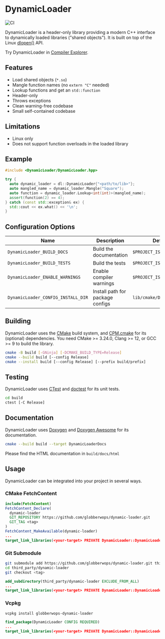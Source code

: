 # DynamicLoader

![CI](https://github.com/globberwops/dynamic-loader/actions/workflows/ci.yml/badge.svg)

DynamicLoader is a header-only library providing a modern C++ interface to dynamically loaded libraries ("shared objects").
It is built on top of the Linux [dlopen()](https://man7.org/linux/man-pages/man3/dlopen.3.html) API.

Try DynamicLoader in [Compiler Explorer](https://godbolt.org/z/KvGxYhErh).

## Features

* Load shared objects (`*.so`)
* Mangle function names (no `extern "C"` needed)
* Lookup functions and get an `std::function`
* Header-only
* Throws exceptions
* Clean warning-free codebase
* Small self-contained codebase

## Limitations

* Linux only
* Does not support function overloads in the loaded library

## Example

```C++
#include <DynamicLoader/DynamicLoader.hpp>

try {
  auto dynamic_loader = dl::DynamicLoader{"<path/to/lib>"};
  auto mangled_name = dynamic_loader.Mangle("Square");
  auto function = dynamic_loader.Lookup<int(int)>(mangled_name);
  assert(function(2) == 4);
} catch (const std::exception& ex) {
  std::cout << ex.what() << '\n';
}
```

## Configuration Options

| Name                               | Description                      | Default                   |
|------------------------------------|----------------------------------|---------------------------|
| `DynamicLoader_BUILD_DOCS`         | Build the documentation          | `$PROJECT_IS_TOP_LEVEL`   |
| `DynamicLoader_BUILD_TESTS`        | Build the tests                  | `$PROJECT_IS_TOP_LEVEL`   |
| `DynamicLoader_ENABLE_WARNINGS`    | Enable compiler warnings         | `$PROJECT_IS_TOP_LEVEL`   |
| `DynamicLoader_CONFIG_INSTALL_DIR` | Install path for package configs | `lib/cmake/DynamicLoader` |

## Building

DynamicLoader uses the [CMake](https://cmake.org/) build system, and [CPM.cmake](https://github.com/cpm-cmake/CPM.cmake) for its (optional) dependencies.
You need CMake >= 3.24.0, Clang >= 12, or GCC >= 9 to build the library.

```Bash
cmake -B build [-GNinja] [-DCMAKE_BUILD_TYPE=Release]
cmake --build build [--config Release]
cmake --install build [--config Release] [--prefix build/prefix]
```

## Testing

DynamicLoader uses [CTest](https://cmake.org/cmake/help/latest/manual/ctest.1.html) and [doctest](https://github.com/doctest/doctest) for its unit tests.

```Bash
cd build
ctest [-C Release]
```

## Documentation

DynamicLoader uses [Doxygen](https://www.doxygen.nl/) and [Doxygen Awesome](https://github.com/jothepro/doxygen-awesome-css) for its documentation.

```Bash
cmake --build build --target DynamicLoaderDocs
```

Please find the HTML documentation in `build/docs/html`

## Usage

DynamicLoader can be integrated into your project in several ways.

### CMake FetchContent

```CMake
include(FetchContent)
FetchContent_Declare(
  dynamic-loader
  GIT_REPOSITORY https://github.com/globberwops/dynamic-loader.git
  GIT_TAG <tag>
)
FetchContent_MakeAvailable(dynamic-loader)
...
target_link_libraries(<your-target> PRIVATE DynamicLoader::DynamicLoader)
```

### Git Submodule

```Bash
git submodule add https://github.com/globberwops/dynamic-loader.git third_party/dynamic-loader
cd third_party/dynamic-loader
git checkout <tag>
```

```CMake
add_subdirectory(third_party/dynamic-loader EXCLUDE_FROM_ALL)
...
target_link_libraries(<your-target> PRIVATE DynamicLoader::DynamicLoader)
```

### Vcpkg

```Bash
vcpkg install globberwops-dynamic-loader
```

```CMake
find_package(DynamicLoader CONFIG REQUIRED)
...
target_link_libraries(<your-target> PRIVATE DynamicLoader::DynamicLoader)
```
